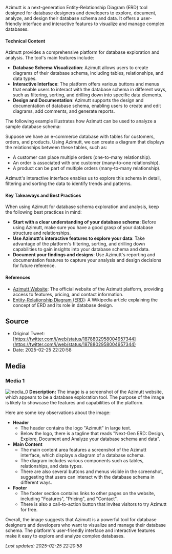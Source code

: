Azimutt is a next-generation Entity-Relationship Diagram (ERD) tool designed for database designers and developers to explore, document, analyze, and design their database schema and data. It offers a user-friendly interface and interactive features to visualize and manage complex databases.

#### Technical Content
Azimutt provides a comprehensive platform for database exploration and analysis. The tool's main features include:

* **Database Schema Visualization**: Azimutt allows users to create diagrams of their database schema, including tables, relationships, and data types.
* **Interactive Interface**: The platform offers various buttons and menus that enable users to interact with the database schema in different ways, such as filtering, sorting, and drilling down into specific data elements.
* **Design and Documentation**: Azimutt supports the design and documentation of database schema, enabling users to create and edit diagrams, add comments, and generate reports.

The following example illustrates how Azimutt can be used to analyze a sample database schema:

Suppose we have an e-commerce database with tables for customers, orders, and products. Using Azimutt, we can create a diagram that displays the relationships between these tables, such as:

* A customer can place multiple orders (one-to-many relationship).
* An order is associated with one customer (many-to-one relationship).
* A product can be part of multiple orders (many-to-many relationship).

Azimutt's interactive interface enables us to explore this schema in detail, filtering and sorting the data to identify trends and patterns.

#### Key Takeaways and Best Practices
When using Azimutt for database schema exploration and analysis, keep the following best practices in mind:

* **Start with a clear understanding of your database schema**: Before using Azimutt, make sure you have a good grasp of your database structure and relationships.
* **Use Azimutt's interactive features to explore your data**: Take advantage of the platform's filtering, sorting, and drilling down capabilities to gain insights into your database schema and data.
* **Document your findings and designs**: Use Azimutt's reporting and documentation features to capture your analysis and design decisions for future reference.

#### References
* [Azimutt Website](https://azimutt.com): The official website of the Azimutt platform, providing access to features, pricing, and contact information.
* [Entity-Relationship Diagram (ERD)](https://en.wikipedia.org/wiki/Entity%E2%80%93relationship_model): A Wikipedia article explaining the concept of ERD and its role in database design.
## Source

- Original Tweet: [https://twitter.com/i/web/status/1878802958004957344](https://twitter.com/i/web/status/1878802958004957344)
- Date: 2025-02-25 22:20:58


## Media

### Media 1
![media_0](./media_0.jpg)
**Description:** The image is a screenshot of the Azimutt website, which appears to be a database exploration tool. The purpose of the image is likely to showcase the features and capabilities of the platform.

Here are some key observations about the image:

* **Header**
	+ The header contains the logo "Azimutt" in large text.
	+ Below the logo, there is a tagline that reads "Next-Gen ERD: Design, Explore, Document and Analyze your database schema and data".
* **Main Content**
	+ The main content area features a screenshot of the Azimutt interface, which displays a diagram of a database schema.
	+ The diagram includes various components such as tables, relationships, and data types.
	+ There are also several buttons and menus visible in the screenshot, suggesting that users can interact with the database schema in different ways.
* **Footer**
	+ The footer section contains links to other pages on the website, including "Features", "Pricing", and "Contact".
	+ There is also a call-to-action button that invites visitors to try Azimutt for free.

Overall, the image suggests that Azimutt is a powerful tool for database designers and developers who want to visualize and manage their database schema. The platform's user-friendly interface and interactive features make it easy to explore and analyze complex databases.

*Last updated: 2025-02-25 22:20:58*